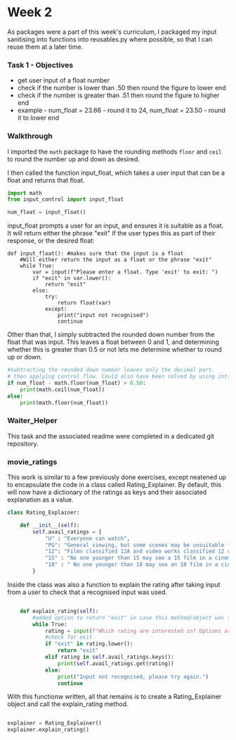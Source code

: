 # Week 2

As packages were a part of this week's curriculum, I packaged my input sanitising into functions into reusables.py where possible, so that I can reuse them at a later time.

### Task 1 - Objectives

- get user input of a float number
- check if the number is lower than .50 then round the figure to lower end
- check if the number is greater than .51 then round the figure to higher end
- example - num_float = 23.66 - round it to 24, num_float = 23.50 - round it to lower end

### Walkthrough

I imported the ```math``` package to have the rounding methods ```floor``` and ```ceil``` to round the number up and down as desired.

I then called the function input_float, which takes a user input that can be a float and returns that float.

```python
import math
from input_control import input_float

num_float = input_float()


```
input_float prompts a user for an input, and ensures it is suitable as a float. It will return either the phrase "exit" if the user types this as part of their response, or the desired float:

```
def input_float(): #makes sure that the input is a float
    #Will either return the input as a float or the phrase "exit"
    while True:
        var = input(f"Please enter a float. Type 'exit' to exit: ")
        if "exit" in var.lower():
            return "exit"
        else:
            try:
                return float(var)
            except:
                print("input not recognised")
                continue
   ```


Other than that, I simply subtracted the rounded down number from the float that was input. This leaves a float between 0 and 1, and determining whether this is greater than 0.5 or not lets me determine whether to round up or down.

```python
#subtracting the rounded down number leaves only the decimal part.
# then applying control flow. Could also have been solved by using int(num_float), which works quite similarly to math.floor.
if num_float - math.floor(num_float) > 0.50:
    print(math.ceil(num_float))
else:
    print(math.floor(num_float))
```

### Waiter_Helper

This task and the associated readme were completed in a dedicated git repository.

### movie_ratings

This work is similar to a few previously done exercises, except neatened up to encapsulate the code in a class called Rating_Explainer. By default, this will now have a dictionary of the ratings as keys and their associated explanation as a value.


```python
class Rating_Explainer:

    def __init__(self):
        self.avail_ratings = {
            "U" : "Everyone can watch",
            "PG": "General viewing, but some scenes may be unsuitable for young children",
            "12": "Films classified 12A and video works classified 12 contain material that is not generally suitable for children aged under 12. No one younger than 12 may see a 12A film in a cinema unless accompanied by an adult.",
            "15" : "No one younger than 15 may see a 15 film in a cinema",
            "18" : " No one younger than 18 may see an 18 film in a cinema."
        }
```

Inside the class was also a function to explain the rating after taking input from a user to check that a recognised input was used.

```python

    def explain_rating(self):
        #added option to return "exit" in case this method/object was to be used in a separate while loop
        while True:
            rating = input(f"Which rating are interested in? Options are {self.avail_ratings.keys()}. Type 'exit' to exit: ")
            #check for exit
            if "exit" in rating.lower():
                return "exit"
            elif rating in self.avail_ratings.keys():
                print(self.avail_ratings.get(rating))
            else:
                print("Input not recognised, please try again.")
                continue
```

With this functionw written, all that remains is to create a Rating_Explainer object and call the explain_rating method.

```python

explainer = Rating_Explainer()
explainer.explain_rating()
```

